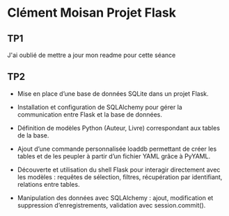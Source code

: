 # Clément Moisan Projet Flask
## TP1
J'ai oublié de mettre a jour mon readme pour cette séance
## TP2 
- Mise en place d’une base de données SQLite dans un projet Flask.

- Installation et configuration de SQLAlchemy pour gérer la communication entre Flask et la base de données.

- Définition de modèles Python (Auteur, Livre) correspondant aux tables de la base.

- Ajout d’une commande personnalisée loaddb permettant de créer les tables et de les peupler à partir d’un fichier YAML grâce à PyYAML.

- Découverte et utilisation du shell Flask pour interagir directement avec les modèles : requêtes de sélection, filtres, récupération par identifiant, relations entre tables.

- Manipulation des données avec SQLAlchemy : ajout, modification et suppression d’enregistrements, validation avec session.commit().